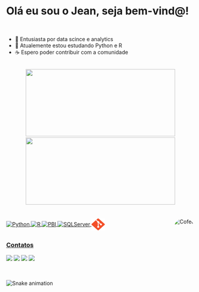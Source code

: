 <h1>Olá eu sou o Jean, seja bem-vind@!</h1>
<br>

- 👀 Entusiasta por data scince e analytics
- 🌱 Atualemente estou estudando Python e R
- ☕ Espero poder contribuir com a comunidade
<br>
<div align="center">
  <a href="https://github.com/JCazarotto">
  <img height="180em" width="400em" src="https://github-readme-stats.vercel.app/api?username=JCazarotto&show_icons=true&hide_border=1&theme=vue-dark&include_all_commits=true&count_private=true"/>
  <img height="180em" width="400em" src="https://github-readme-stats.vercel.app/api/top-langs/?username=JCazarotto&hide_border=1&layout=compact&langs_count=8&theme=vue-dark"/>
</div>
<br>
<br>
<div>
  <img align="center" id="python" alt="Python" height="30" width="40" src="https://cdn.jsdelivr.net/gh/devicons/devicon/icons/python/python-original.svg">
  <img align="center" id="r" alt="R" height="30" width="40" src="https://cdn.jsdelivr.net/gh/devicons/devicon/icons/r/r-original.svg">
  <img align="center" id="pbi" alt="PBI" height="30" width="40" src="https://github.com/microsoft/PowerBI-Icons/blob/main/SVG/PowerBI.svg">
  <img align="center" id="sqlserver" alt="SQLServer" height="32" width="36" src="https://img.icons8.com/color/480/000000/microsoft-sql-server.png"/>
  <img align="center" id="git" alt="Git" height="32" width="36" src="https://github.com/devicons/devicon/blob/master/icons/git/git-original.svg"/>
  <img align="right" alt="Cofee" height="150" style="border-radius:50px;" src="https://img.icons8.com/carbon-copy/100/26e07f/cafe.png?width=676&height=676">
</div>  
  
## 
  
<div>
  <h3>Contatos</h3>
  <a href="mailto:jean.cazarotto@gmail.com"><img src="https://img.shields.io/badge/-Gmail-%23333?style=for-the-badge&logo=gmail&logoColor=red" target="_blank"></a>
     <a href="https://www.linkedin.com/in/jean-dangelo/" target="_blank"><img src="https://img.shields.io/badge/-LinkedIn-%230077B5?style=for-the-badge&logo=linkedin&logoColor=white" target="_blank"></a>
     <a href="https://pt.stackoverflow.com/users/264861/jean-cazarotto" target="_blank"><img src="https://img.shields.io/badge/-Stackoverflow-FF8C00?style=for-the-badge&logo=stackoverflow&logoColor=white" target="_blank"></a>
  <a href="https://www.kaggle.com/jeancazarotto/code" target="_blank"><img src="https://img.shields.io/badge/-Kaggle-20BEFF?style=for-the-badge&logo=kaggle&logoColor=white" target="_blank"></a>     
</div>
<br>
<br>     
<div id="jogo-cobra">
    
   ![Snake animation](https://github.com/JCazarotto/JCazarotto/blob/output/github-contribution-grid-snake.svg)      
    
</div>
